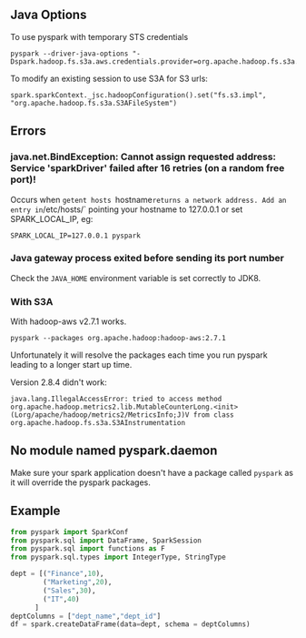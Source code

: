 ## Java Options

To use pyspark with temporary STS credentials

```
pyspark --driver-java-options "-Dspark.hadoop.fs.s3a.aws.credentials.provider=org.apache.hadoop.fs.s3a.TemporaryAWSCredentialsProvider"
```

To modify an existing session to use S3A for S3 urls:

```
spark.sparkContext._jsc.hadoopConfiguration().set("fs.s3.impl", "org.apache.hadoop.fs.s3a.S3AFileSystem")
```

## Errors

### java.net.BindException: Cannot assign requested address: Service 'sparkDriver' failed after 16 retries (on a random free port)!

Occurs when `getent hosts `hostname`returns a network address. Add an entry in`/etc/hosts/` pointing your hostname to 127.0.0.1 or set SPARK_LOCAL_IP, eg:

```
SPARK_LOCAL_IP=127.0.0.1 pyspark
```

### Java gateway process exited before sending its port number

Check the `JAVA_HOME` environment variable is set correctly to JDK8.

### With S3A

With hadoop-aws v2.7.1 works.

```
pyspark --packages org.apache.hadoop:hadoop-aws:2.7.1
```

Unfortunately it will resolve the packages each time you run pyspark leading to a longer start up time.

Version 2.8.4 didn't work:

```
java.lang.IllegalAccessError: tried to access method org.apache.hadoop.metrics2.lib.MutableCounterLong.<init>(Lorg/apache/hadoop/metrics2/MetricsInfo;J)V from class org.apache.hadoop.fs.s3a.S3AInstrumentation
```

## No module named pyspark.daemon

Make sure your spark application doesn't have a package called `pyspark` as it will override the pyspark packages.

## Example

```python
from pyspark import SparkConf
from pyspark.sql import DataFrame, SparkSession
from pyspark.sql import functions as F
from pyspark.sql.types import IntegerType, StringType

dept = [("Finance",10),
        ("Marketing",20),
        ("Sales",30),
        ("IT",40)
      ]
deptColumns = ["dept_name","dept_id"]
df = spark.createDataFrame(data=dept, schema = deptColumns)
```
